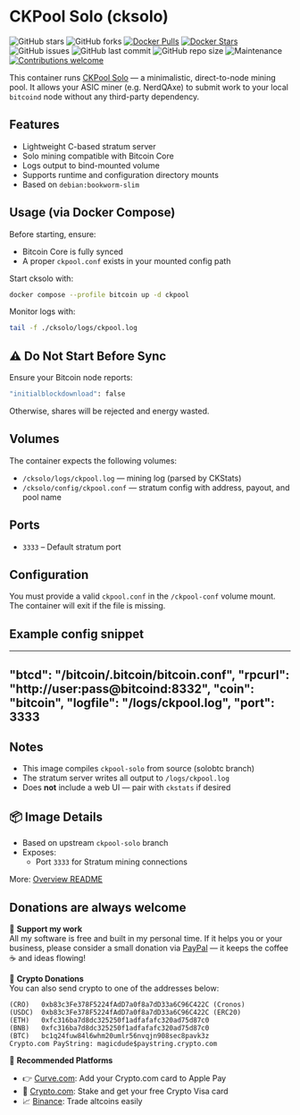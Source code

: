 # CKPool Solo (cksolo)
![GitHub stars](https://img.shields.io/github/stars/magicdude4eva/btc-fullnode-stack?style=social)
![GitHub forks](https://img.shields.io/github/forks/magicdude4eva/btc-fullnode-stack?style=social)
[![Docker Pulls](https://img.shields.io/docker/pulls/magicdude4eva/btc-cksolo)](https://hub.docker.com/r/magicdude4eva/btc-cksolo)
[![Docker Stars](https://img.shields.io/docker/stars/magicdude4eva/btc-cksolo)](https://hub.docker.com/r/magicdude4eva/btc-cksolo)
![GitHub issues](https://img.shields.io/github/issues/magicdude4eva/btc-fullnode-stack)
![GitHub last commit](https://img.shields.io/github/last-commit/magicdude4eva/btc-fullnode-stack)
![GitHub repo size](https://img.shields.io/github/repo-size/magicdude4eva/btc-fullnode-stack)
![Maintenance](https://img.shields.io/maintenance/yes/2025)
[![Contributions welcome](https://img.shields.io/badge/contributions-welcome-brightgreen.svg)](https://github.com/magicdude4eva/btc-fullnode-stack/issues)

This container runs [CKPool Solo](https://bitbucket.org/ckolivas/ckpool-solo/src/solobtc/) — a minimalistic, direct-to-node mining pool. It allows your ASIC miner (e.g. NerdQAxe) to submit work to your local `bitcoind` node without any third-party dependency.

## Features
- Lightweight C-based stratum server  
- Solo mining compatible with Bitcoin Core  
- Logs output to bind-mounted volume  
- Supports runtime and configuration directory mounts  
- Based on `debian:bookworm-slim`  

## Usage (via Docker Compose)
Before starting, ensure:
- Bitcoin Core is fully synced  
- A proper `ckpool.conf` exists in your mounted config path

Start cksolo with:
```bash
docker compose --profile bitcoin up -d ckpool
```

Monitor logs with:
```bash
tail -f ./cksolo/logs/ckpool.log
```

## ⚠️ Do Not Start Before Sync

Ensure your Bitcoin node reports:
```bash
"initialblockdownload": false
```

Otherwise, shares will be rejected and energy wasted.

## Volumes
The container expects the following volumes:
- `/cksolo/logs/ckpool.log` — mining log (parsed by CKStats)
- `/cksolo/config/ckpool.conf` — stratum config with address, payout, and pool name

## Ports
- `3333` – Default stratum port

## Configuration
You must provide a valid `ckpool.conf` in the `/ckpool-conf` volume mount.  The container will exit if the file is missing.

## Example config snippet

---
"btcd": "/bitcoin/.bitcoin/bitcoin.conf",
"rpcurl": "http://user:pass@bitcoind:8332",
"coin": "bitcoin",
"logfile": "/logs/ckpool.log",
"port": 3333
---

## Notes
- This image compiles `ckpool-solo` from source (solobtc branch)  
- The stratum server writes all output to `/logs/ckpool.log`  
- Does **not** include a web UI — pair with `ckstats` if desired

## 📦 Image Details

- Based on upstream `ckpool-solo` branch
- Exposes:
  - Port `3333` for Stratum mining connections

More: [Overview README](https://github.com/magicdude4eva/btc-fullnode-stack)


## Donations are always welcome

[paypal]: https://paypal.me/GerdNaschenweng

🍻 **Support my work**  
All my software is free and built in my personal time. If it helps you or your business, please consider a small donation via [PayPal][paypal] — it keeps the coffee ☕ and ideas flowing!

💸 **Crypto Donations**  
You can also send crypto to one of the addresses below:

```
(CRO)   0xb83c3Fe378F5224fAdD7a0f8a7dD33a6C96C422C (Cronos)  
(USDC)  0xb83c3Fe378F5224fAdD7a0f8a7dD33a6C96C422C (ERC20)  
(ETH)   0xfc316ba7d8dc325250f1adfafafc320ad75d87c0  
(BNB)   0xfc316ba7d8dc325250f1adfafafc320ad75d87c0
(BTC)   bc1q24fuw84l6whm20umlr56nvqjn908sec8pavk3z  
Crypto.com PayString: magicdude$paystring.crypto.com
```

🧾 **Recommended Platforms**  
- 👉 [Curve.com](https://www.curve.com/join#DWPXKG6E): Add your Crypto.com card to Apple Pay  
- 🔐 [Crypto.com](https://crypto.com/app/ref6ayzqvp): Stake and get your free Crypto Visa card  
- 📈 [Binance](https://accounts.binance.com/register?ref=13896895): Trade altcoins easily